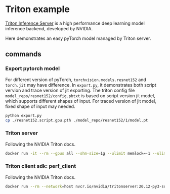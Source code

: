 # Triton example

[Triton Inference Server](https://github.com/triton-inference-server/server) is a high performance deep learning model inference backend, developed by NVIDIA.

Here demonstrates an easy pyTorch model managed by Triton server.

## commands

### Export pytorch model

For different version of pyTorch, `torchvision.models.resnet152` and `torch.jit` may have difference. In `export.py`, it demonstrates both script vervion and trace version of jit exporting. The triton config file `model_repo/resnet152/config.pbtxt` is based on script version jit model, which supports different shapes of input. For traced version of jit model, fixed shape of input may needed.

``` bash
python export.py
cp ./resnet152.script.gpu.pth ./model_repo/resnet152/1/model.pt
```

### Triton server

Following the NVIDIA Triton docs.

``` bash
docker run -it --rm --gpus all --shm-size=1g --ulimit memlock=-1 --ulimit stack=67108864 -v /triton-folder/:/workspace/ -p 8000:8000 nvcr.io/nvidia/tritonserver:20.12-py3 tritonserver --model-repository /workspace/model_repo
```

### Triton client sdk: perf_client

Following the NVIDIA Triton docs.

``` bash
docker run --rm --network=host nvcr.io/nvidia/tritonserver:20.12-py3-sdk perf_client -m resnet152 --concurrency-range 4 -b 16 --shape input__0:3,512,512
```
